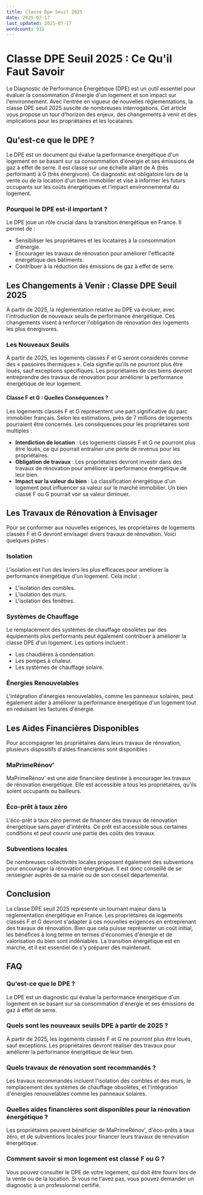 ```yaml
---
title: Classe Dpe Seuil 2025
date: 2025-07-17
last_updated: 2025-07-17
wordcount: 911
---
```


# Classe DPE Seuil 2025 : Ce Qu'il Faut Savoir

Le Diagnostic de Performance Énergétique (DPE) est un outil essentiel pour évaluer la consommation d'énergie d'un logement et son impact sur l'environnement. Avec l'entrée en vigueur de nouvelles réglementations, la classe DPE seuil 2025 suscite de nombreuses interrogations. Cet article vous propose un tour d'horizon des enjeux, des changements à venir et des implications pour les propriétaires et les locataires.

## Qu'est-ce que le DPE ?

Le DPE est un document qui évalue la performance énergétique d'un logement en se basant sur sa consommation d'énergie et ses émissions de gaz à effet de serre. Il est classé sur une échelle allant de A (très performant) à G (très énergivore). Ce diagnostic est obligatoire lors de la vente ou de la location d'un bien immobilier et vise à informer les futurs occupants sur les coûts énergétiques et l'impact environnemental du logement.

### Pourquoi le DPE est-il important ?

Le DPE joue un rôle crucial dans la transition énergétique en France. Il permet de :

- Sensibiliser les propriétaires et les locataires à la consommation d'énergie.
- Encourager les travaux de rénovation pour améliorer l'efficacité énergétique des bâtiments.
- Contribuer à la réduction des émissions de gaz à effet de serre.

## Les Changements à Venir : Classe DPE Seuil 2025

À partir de 2025, la réglementation relative au DPE va évoluer, avec l'introduction de nouveaux seuils de performance énergétique. Ces changements visent à renforcer l'obligation de rénovation des logements les plus énergivores.

### Les Nouveaux Seuils

À partir de 2025, les logements classés F et G seront considérés comme des « passoires thermiques ». Cela signifie qu'ils ne pourront plus être loués, sauf exceptions spécifiques. Les propriétaires de ces biens devront entreprendre des travaux de rénovation pour améliorer la performance énergétique de leur logement.

#### Classe F et G : Quelles Conséquences ?

Les logements classés F et G représentent une part significative du parc immobilier français. Selon les estimations, près de 7 millions de logements pourraient être concernés. Les conséquences pour les propriétaires sont multiples :

- **Interdiction de location** : Les logements classés F et G ne pourront plus être loués, ce qui pourrait entraîner une perte de revenus pour les propriétaires.
- **Obligation de travaux** : Les propriétaires devront investir dans des travaux de rénovation pour améliorer la performance énergétique de leur bien.
- **Impact sur la valeur du bien** : La classification énergétique d'un logement peut influencer sa valeur sur le marché immobilier. Un bien classé F ou G pourrait voir sa valeur diminuer.

## Les Travaux de Rénovation à Envisager

Pour se conformer aux nouvelles exigences, les propriétaires de logements classés F et G devront envisager divers travaux de rénovation. Voici quelques pistes :

### Isolation

L'isolation est l'un des leviers les plus efficaces pour améliorer la performance énergétique d'un logement. Cela inclut :

- L'isolation des combles.
- L'isolation des murs.
- L'isolation des fenêtres.

### Systèmes de Chauffage

Le remplacement des systèmes de chauffage obsolètes par des équipements plus performants peut également contribuer à améliorer la classe DPE d'un logement. Les options incluent :

- Les chaudières à condensation.
- Les pompes à chaleur.
- Les systèmes de chauffage solaire.

### Énergies Renouvelables

L'intégration d'énergies renouvelables, comme les panneaux solaires, peut également aider à améliorer la performance énergétique d'un logement tout en réduisant les factures d'énergie.

## Les Aides Financières Disponibles

Pour accompagner les propriétaires dans leurs travaux de rénovation, plusieurs dispositifs d'aides financières sont disponibles :

### MaPrimeRénov'

MaPrimeRénov' est une aide financière destinée à encourager les travaux de rénovation énergétique. Elle est accessible à tous les propriétaires, qu'ils soient occupants ou bailleurs.

### Éco-prêt à taux zéro

L'éco-prêt à taux zéro permet de financer des travaux de rénovation énergétique sans payer d'intérêts. Ce prêt est accessible sous certaines conditions et peut couvrir une partie des coûts des travaux.

### Subventions locales

De nombreuses collectivités locales proposent également des subventions pour encourager la rénovation énergétique. Il est donc conseillé de se renseigner auprès de sa mairie ou de son conseil départemental.

## Conclusion

La classe DPE seuil 2025 représente un tournant majeur dans la réglementation énergétique en France. Les propriétaires de logements classés F et G devront s'adapter à ces nouvelles exigences en entreprenant des travaux de rénovation. Bien que cela puisse représenter un coût initial, les bénéfices à long terme en termes d'économies d'énergie et de valorisation du bien sont indéniables. La transition énergétique est en marche, et il est essentiel de s'y préparer dès maintenant.

## FAQ

### Qu'est-ce que le DPE ?

Le DPE est un diagnostic qui évalue la performance énergétique d'un logement en se basant sur sa consommation d'énergie et ses émissions de gaz à effet de serre.

### Quels sont les nouveaux seuils DPE à partir de 2025 ?

À partir de 2025, les logements classés F et G ne pourront plus être loués, sauf exceptions. Les propriétaires devront réaliser des travaux pour améliorer la performance énergétique de leur bien.

### Quels travaux de rénovation sont recommandés ?

Les travaux recommandés incluent l'isolation des combles et des murs, le remplacement des systèmes de chauffage obsolètes, et l'intégration d'énergies renouvelables comme les panneaux solaires.

### Quelles aides financières sont disponibles pour la rénovation énergétique ?

Les propriétaires peuvent bénéficier de MaPrimeRénov', d'éco-prêts à taux zéro, et de subventions locales pour financer leurs travaux de rénovation énergétique.

### Comment savoir si mon logement est classé F ou G ?

Vous pouvez consulter le DPE de votre logement, qui doit être fourni lors de la vente ou de la location. Si vous ne l'avez pas, vous pouvez demander un diagnostic à un professionnel certifié.